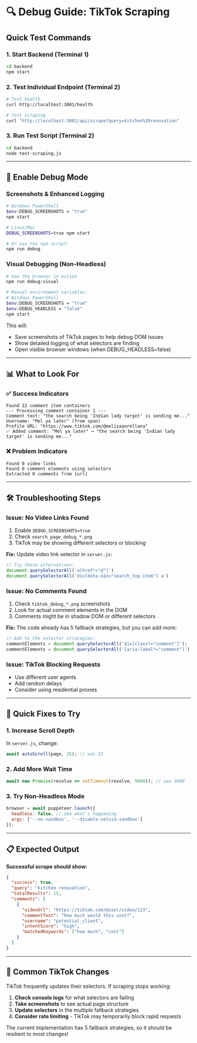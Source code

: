 # 🔍 Debug Guide: TikTok Scraping

## Quick Test Commands

### 1. **Start Backend** (Terminal 1)
```bash
cd backend
npm start
```

### 2. **Test Individual Endpoint** (Terminal 2)
```bash
# Test health
curl http://localhost:3001/health

# Test scraping
curl "http://localhost:3001/api/scrape?query=kitchen%20renovation"
```

### 3. **Run Test Script** (Terminal 2)
```bash
cd backend
node test-scraping.js
```

---

## 🐛 Enable Debug Mode

### Screenshots & Enhanced Logging
```bash
# Windows PowerShell
$env:DEBUG_SCREENSHOTS = "true"
npm start

# Linux/Mac
DEBUG_SCREENSHOTS=true npm start

# Or use the npm script:
npm run debug
```

### Visual Debugging (Non-Headless)
```bash
# See the browser in action
npm run debug:visual

# Manual environment variables:
# Windows PowerShell
$env:DEBUG_SCREENSHOTS = "true"
$env:DEBUG_HEADLESS = "false"
npm start
```

This will:
- Save screenshots of TikTok pages to help debug DOM issues
- Show detailed logging of what selectors are finding
- Open visible browser windows (when DEBUG_HEADLESS=false)

---

## 📊 What to Look For

### ✅ **Success Indicators**
```
Found 12 comment item containers
--- Processing comment container 1 ---
Comment text: "the search being 'Indian lady target' is sending me..."
Username: "Mel ya later" (from span)
Profile URL: "https://www.tiktok.com/@melizaaorellana"
✅ Added comment: "Mel ya later" → "the search being 'Indian lady target' is sending me..."
```

### ❌ **Problem Indicators**
```
Found 0 video links
Found 0 comment elements using selectors
Extracted 0 comments from [url]
```

---

## 🛠️ Troubleshooting Steps

### **Issue: No Video Links Found**
1. Enable `DEBUG_SCREENSHOTS=true`
2. Check `search_page_debug_*.png` 
3. TikTok may be showing different selectors or blocking

**Fix:** Update video link selector in `server.js`:
```js
// Try these alternatives:
document.querySelectorAll('a[href*="@"]')
document.querySelectorAll('div[data-e2e="search_top-item"] a')
```

### **Issue: No Comments Found**
1. Check `tiktok_debug_*.png` screenshots
2. Look for actual comment elements in the DOM
3. Comments might be in shadow DOM or different selectors

**Fix:** The code already has 5 fallback strategies, but you can add more:
```js
// Add to the selector strategies:
commentElements = document.querySelectorAll('div[class*="comment"]');
commentElements = document.querySelectorAll('[aria-label*="comment"]');
```

### **Issue: TikTok Blocking Requests**
- Use different user agents
- Add random delays
- Consider using residential proxies

---

## 🔧 Quick Fixes to Try

### 1. **Increase Scroll Depth**
In `server.js`, change:
```js
await autoScroll(page, 25); // was 15
```

### 2. **Add More Wait Time**
```js
await new Promise(resolve => setTimeout(resolve, 5000)); // was 3000
```

### 3. **Try Non-Headless Mode**
```js
browser = await puppeteer.launch({ 
  headless: false, // See what's happening
  args: ['--no-sandbox', '--disable-setuid-sandbox']
});
```

---

## 📋 Expected Output

**Successful scrape should show:**
```json
{
  "success": true,
  "query": "kitchen renovation",
  "totalResults": 15,
  "comments": [
    {
      "videoUrl": "https://tiktok.com/@user/video/123",
      "commentText": "How much would this cost?",
      "username": "potential_client",
      "intentScore": "high",
      "matchedKeywords": ["how much", "cost"]
    }
  ]
}
```

---

## 🚨 Common TikTok Changes

TikTok frequently updates their selectors. If scraping stops working:

1. **Check console logs** for what selectors are failing
2. **Take screenshots** to see actual page structure  
3. **Update selectors** in the multiple fallback strategies
4. **Consider rate limiting** - TikTok may temporarily block rapid requests

The current implementation has 5 fallback strategies, so it should be resilient to most changes! 